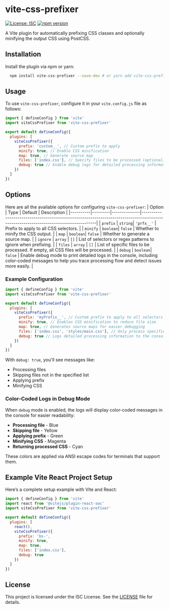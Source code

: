 # vite-css-prefixer

[![License: ISC](https://img.shields.io/badge/License-ISC-green.svg)](https://opensource.org/licenses/ISC)
[![npm version](https://img.shields.io/npm/v/vite-css-prefixer.svg)](https://www.npmjs.com/package/vite-css-prefixer)

A Vite plugin for automatically prefixing CSS classes and optionally minifying the output CSS using PostCSS.

## Installation

Install the plugin via npm or yarn:
```bash 
  npm install vite-css-prefixer --save-dev # or yarn add vite-css-prefixer --dev
```

## Usage

To use `vite-css-prefixer`, configure it in your `vite.config.js` file as follows:
```javascript
import { defineConfig } from 'vite'
import viteCssPrefixer from 'vite-css-prefixer'

export default defineConfig({
  plugins: [
    viteCssPrefixer({
      prefix: 'custom__', // Custom prefix to apply
      minify: true, // Enable CSS minification
      map: true, // Generate source map
      files: ['index.css'], // Specify files to be processed (optional)
      debug: true // Enable debug logs for detailed processing information
    })
  ]
})
```
## Options

Here are all the available options for configuring `vite-css-prefixer`:
| Option   | Type    | Default      | Description                                                                                                                         |
|----------|---------|--------------|-------------------------------------------------------------------------------------------------------------------------------------|
| `prefix` | `string`| `'prfx__'`   | Prefix to apply to all CSS selectors.                                                                                              |
| `minify` | `boolean`| `false`     | Whether to minify the CSS output.                                                                                                  |
| `map`    | `boolean`| `false`     | Whether to generate a source map.                                                                                                  |
| `ignore` | `array`  | `[]`        | List of selectors or regex patterns to ignore when prefixing.                                                                       |
| `files`  | `array`  | `[]`        | List of specific files to be processed. If empty, all CSS files will be processed.                                                  |
| `debug`  | `boolean`| `false`     | Enable debug mode to print detailed logs in the console, including color-coded messages to help you trace processing flow and detect issues more easily. |

### Example Configuration
```javascript
import { defineConfig } from 'vite'
import viteCssPrefixer from 'vite-css-prefixer'

export default defineConfig({
  plugins: [
    viteCssPrefixer({
      prefix: 'myPrefix__', // Custom prefix to apply to all selectors
      minify: true, // Enables CSS minification to reduce file size
      map: true, // Generates source maps for easier debugging
      files: ['index.css', 'styles/main.css'], // Only process specified files
      debug: true // Logs detailed processing information to the console
    })
  ]
})
```
With `debug: true`, you'll see messages like:
-   Processing files
-   Skipping files not in the specified list
-   Applying prefix
-   Minifying CSS

### Color-Coded Logs in Debug Mode
When `debug` mode is enabled, the logs will display color-coded messages in the console for easier readability:

-   **Processing file** - Blue
-   **Skipping file** - Yellow
-   **Applying prefix** - Green
-   **Minifying CSS** - Magenta
-   **Returning processed CSS** - Cyan

These colors are applied via ANSI escape codes for terminals that support them.

## Example Vite React Project Setup

  Here’s a complete setup example with Vite and React:
  
```javascript
import { defineConfig } from 'vite'
import react from '@vitejs/plugin-react-swc'
import viteCssPrefixer from 'vite-css-prefixer'

export default defineConfig({
  plugins: [
    react(),
    viteCssPrefixer({
      prefix: 'bs-',
      minify: true,
      map: true,
      files: ['index.css'],
      debug: true
    })
  ]
})
```
 
## License
This project is licensed under the ISC License. See the [LICENSE](https://opensource.org/licenses/ISC) file for details.